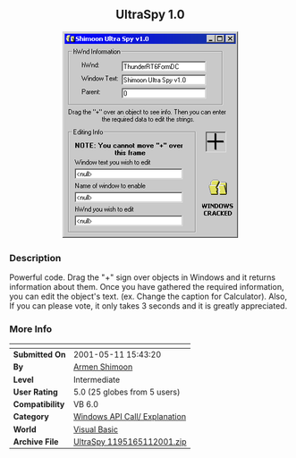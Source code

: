 ﻿<div align="center">

## UltraSpy 1\.0

<img src="PIC20015111752463255.gif">
</div>

### Description

Powerful code. Drag the "+" sign over objects in Windows and it returns information about them. Once you have gathered the required information, you can edit the object's text. (ex. Change the caption for Calculator). Also, If you can please vote, it only takes 3 seconds and it is greatly appreciated.
 
### More Info
 


<span>             |<span>
---                |---
**Submitted On**   |2001-05-11 15:43:20
**By**             |[Armen Shimoon](https://github.com/Planet-Source-Code/PSCIndex/blob/master/ByAuthor/armen-shimoon.md)
**Level**          |Intermediate
**User Rating**    |5.0 (25 globes from 5 users)
**Compatibility**  |VB 6\.0
**Category**       |[Windows API Call/ Explanation](https://github.com/Planet-Source-Code/PSCIndex/blob/master/ByCategory/windows-api-call-explanation__1-39.md)
**World**          |[Visual Basic](https://github.com/Planet-Source-Code/PSCIndex/blob/master/ByWorld/visual-basic.md)
**Archive File**   |[UltraSpy 1195165112001\.zip](https://github.com/Planet-Source-Code/armen-shimoon-ultraspy-1-0__1-23123/archive/master.zip)








